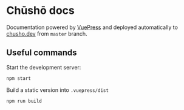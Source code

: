 # Chūshō docs

Documentation powered by [VuePress](https://vuepress.vuejs.org/) and deployed automatically to [chusho.dev](https://www.chusho.dev/) from `master` branch.

## Useful commands

Start the development server:

```bash
npm start
```

Build a static version into `.vuepress/dist`

```bash
npm run build
```
